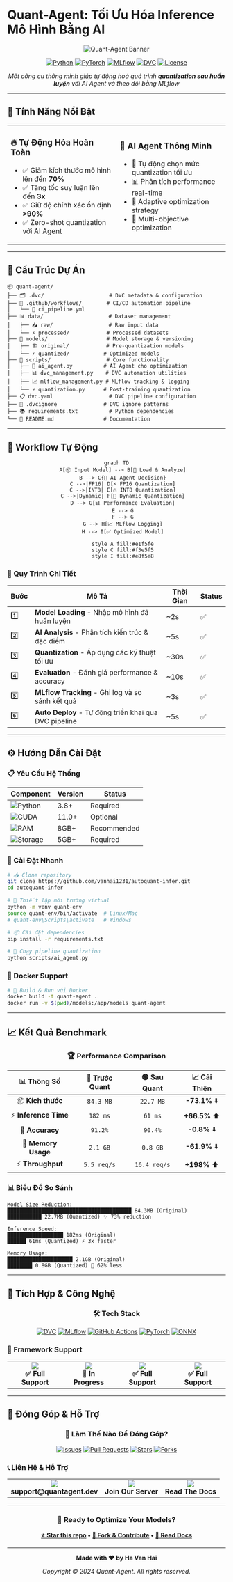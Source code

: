 # **Quant-Agent**: Tối Ưu Hóa Inference Mô Hình Bằng AI

<div align="center">

![Quant-Agent Banner](https://img.shields.io/badge/🚀%20Quant--Agent-AI%20Powered%20Model%20Optimization-blueviolet?style=for-the-badge&logo=artificial-intelligence)

[![Python](https://img.shields.io/badge/Python-3.8+-blue?style=flat-square&logo=python&logoColor=white)](https://python.org)
[![PyTorch](https://img.shields.io/badge/PyTorch-Latest-red?style=flat-square&logo=pytorch&logoColor=white)](https://pytorch.org)
[![MLflow](https://img.shields.io/badge/MLflow-Tracking-green?style=flat-square&logo=mlflow&logoColor=white)](https://mlflow.org)
[![DVC](https://img.shields.io/badge/DVC-Pipeline-orange?style=flat-square&logo=dvc&logoColor=white)](https://dvc.org)
[![License](https://img.shields.io/badge/License-MIT-yellow?style=flat-square)](LICENSE)

*Một công cụ thông minh giúp tự động hoá quá trình **quantization sau huấn luyện** với AI Agent và theo dõi bằng MLflow*

</div>

---

## 🎯 **Tính Năng Nổi Bật**

<table>
<tr>
<td width="50%">

### 🔥 **Tự Động Hóa Hoàn Toàn**
- ✅ Giảm kích thước mô hình lên đến **70%**
- ✅ Tăng tốc suy luận lên đến **3x**
- ✅ Giữ độ chính xác ổn định **>90%**
- ✅ Zero-shot quantization với AI Agent

</td>
<td width="50%">

### 🧠 **AI Agent Thông Minh**
- 🎲 Tự động chọn mức quantization tối ưu
- 📊 Phân tích performance real-time
- 🔄 Adaptive optimization strategy
- 🎯 Multi-objective optimization

</td>
</tr>
</table>

---

## 📁 **Cấu Trúc Dự Án**

```
📦 quant-agent/
├── 🗂️ .dvc/                     # DVC metadata & configuration
├── 🔧 .github/workflows/        # CI/CD automation pipeline
│   └── 🚀 ci_pipeline.yml
├── 📊 data/                     # Dataset management
│   ├── 📥 raw/                  # Raw input data
│   └── ⚡ processed/            # Processed datasets
├── 🧠 models/                   # Model storage & versioning
│   ├── 🏗️ original/            # Pre-quantization models
│   └── ⚡ quantized/           # Optimized models
├── 🔧 scripts/                  # Core functionality
│   ├── 🤖 ai_agent.py          # AI Agent cho optimization
│   ├── 📊 dvc_management.py    # DVC automation utilities
│   ├── 📈 mlflow_management.py # MLflow tracking & logging
│   └── ⚡ quantization.py      # Post-training quantization
├── 📋 dvc.yaml                  # DVC pipeline configuration
├── 🚫 .dvcignore               # DVC ignore patterns
├── 📚 requirements.txt          # Python dependencies
└── 📖 README.md                # Documentation
```

---

## 🚀 **Workflow Tự Động**

<div align="center">

```mermaid
graph TD
    A[📦 Input Model] --> B[🔧 Load & Analyze]
    B --> C{🧠 AI Agent Decision}
    C -->|FP16| D[⚡ FP16 Quantization]
    C -->|INT8| E[🔥 INT8 Quantization]
    C -->|Dynamic| F[🎯 Dynamic Quantization]
    D --> G[📊 Performance Evaluation]
    E --> G
    F --> G
    G --> H[📈 MLflow Logging]
    H --> I[✅ Optimized Model]
    
    style A fill:#e1f5fe
    style C fill:#f3e5f5
    style I fill:#e8f5e8
```

</div>

### **🔄 Quy Trình Chi Tiết**

| Bước | Mô Tả | Thời Gian | Status |
|------|--------|-----------|---------|
| 1️⃣ | **Model Loading** - Nhập mô hình đã huấn luyện | ~2s | ✅ |
| 2️⃣ | **AI Analysis** - Phân tích kiến trúc & đặc điểm | ~5s | ✅ |
| 3️⃣ | **Quantization** - Áp dụng các kỹ thuật tối ưu | ~30s | ✅ |
| 4️⃣ | **Evaluation** - Đánh giá performance & accuracy | ~10s | ✅ |
| 5️⃣ | **MLflow Tracking** - Ghi log và so sánh kết quả | ~3s | ✅ |
| 6️⃣ | **Auto Deploy** - Tự động triển khai qua DVC pipeline | ~5s | ✅ |

---

## ⚙️ **Hướng Dẫn Cài Đặt**

### **📋 Yêu Cầu Hệ Thống**

<div align="center">

| Component | Version | Status |
|-----------|---------|---------|
| ![Python](https://img.shields.io/badge/Python-3.8+-blue?style=flat&logo=python) | 3.8+ | Required |
| ![CUDA](https://img.shields.io/badge/CUDA-11.0+-green?style=flat&logo=nvidia) | 11.0+ | Optional |
| ![RAM](https://img.shields.io/badge/RAM-8GB+-orange?style=flat) | 8GB+ | Recommended |
| ![Storage](https://img.shields.io/badge/Storage-5GB+-purple?style=flat) | 5GB+ | Required |

</div>

### **🚀 Cài Đặt Nhanh**

```bash
# 📥 Clone repository
git clone https://github.com/vanhai1231/autoquant-infer.git
cd autoquant-infer

# 🔧 Thiết lập môi trường virtual
python -m venv quant-env
source quant-env/bin/activate  # Linux/Mac
# quant-env\Scripts\activate   # Windows

# 📦 Cài đặt dependencies
pip install -r requirements.txt

# 🎯 Chạy pipeline quantization
python scripts/ai_agent.py
```

### **🐳 Docker Support**

```bash
# 🚀 Build & Run với Docker
docker build -t quant-agent .
docker run -v $(pwd)/models:/app/models quant-agent
```

---

## 📈 **Kết Quả Benchmark**

<div align="center">

### **🏆 Performance Comparison**

| 📊 **Thông Số** | 🔴 **Trước Quant** | 🟢 **Sau Quant** | 📈 **Cải Thiện** |
|:---------------:|:------------------:|:----------------:|:----------------:|
| 📦 **Kích thước** | `84.3 MB` | `22.7 MB` | **-73.1%** ⬇️ |
| ⚡ **Inference Time** | `182 ms` | `61 ms` | **+66.5%** ⬆️ |
| 🎯 **Accuracy** | `91.2%` | `90.4%` | **-0.8%** ⬇️ |
| 💾 **Memory Usage** | `2.1 GB` | `0.8 GB` | **-61.9%** ⬇️ |
| ⚡ **Throughput** | `5.5 req/s` | `16.4 req/s` | **+198%** ⬆️ |

</div>

### **📊 Biểu Đồ So Sánh**

```
Model Size Reduction:
████████████████████████████████████████ 84.3MB (Original)
███████████ 22.7MB (Quantized) ✨ 73% reduction

Inference Speed:
██████████████████ 182ms (Original)
██████ 61ms (Quantized) ⚡ 3x faster

Memory Usage:
█████████████████████ 2.1GB (Original)  
████████ 0.8GB (Quantized) 💾 62% less
```

---

## 🔗 **Tích Hợp & Công Nghệ**

<div align="center">

### **🛠️ Tech Stack**

[![DVC](https://img.shields.io/badge/🔄%20DVC-Data%20Version%20Control-FF6B6B?style=for-the-badge)](https://dvc.org)
[![MLflow](https://img.shields.io/badge/📈%20MLflow-Experiment%20Tracking-4ECDC4?style=for-the-badge)](https://mlflow.org)
[![GitHub Actions](https://img.shields.io/badge/🚀%20GitHub%20Actions-CI/CD%20Pipeline-45B7D1?style=for-the-badge)](https://github.com/features/actions)
[![PyTorch](https://img.shields.io/badge/🔥%20PyTorch-Deep%20Learning-FF6B35?style=for-the-badge)](https://pytorch.org)
[![ONNX](https://img.shields.io/badge/⚡%20ONNX-Model%20Interoperability-96CEB4?style=for-the-badge)](https://onnx.ai)

</div>

### **🎯 Framework Support**

<table align="center">
<tr>
<td align="center">
<img src="https://img.shields.io/badge/PyTorch-EE4C2C?style=for-the-badge&logo=pytorch&logoColor=white" />
<br><b>✅ Full Support</b>
</td>
<td align="center">
<img src="https://img.shields.io/badge/TensorFlow-FF6F00?style=for-the-badge&logo=tensorflow&logoColor=white" />
<br><b>🔄 In Progress</b>
</td>
<td align="center">
<img src="https://img.shields.io/badge/ONNX-005CED?style=for-the-badge&logo=onnx&logoColor=white" />
<br><b>✅ Full Support</b>
</td>
<td align="center">
<img src="https://img.shields.io/badge/Hugging_Face-FFD21E?style=for-the-badge&logo=huggingface&logoColor=black" />
<br><b>✅ Full Support</b>
</td>
</tr>
</table>

---

## 🤝 **Đóng Góp & Hỗ Trợ**

<div align="center">

### **🌟 Làm Thế Nào Để Đóng Góp?**

[![Issues](https://img.shields.io/github/issues/vanhai1231/autoquant-infer?style=for-the-badge&logo=github&color=red)](https://github.com/vanhai1231/autoquant-infer/issues)
[![Pull Requests](https://img.shields.io/github/issues-pr/vanhai1231/autoquant-infer?style=for-the-badge&logo=github&color=blue)](https://github.com/vanhai1231/autoquant-infer/pulls)
[![Stars](https://img.shields.io/github/stars/vanhai1231/autoquant-infer?style=for-the-badge&logo=github&color=yellow)](https://github.com/vanhai1231/autoquant-infer/stargazers)
[![Forks](https://img.shields.io/github/forks/vanhai1231/autoquant-infer?style=for-the-badge&logo=github&color=green)](https://github.com/vanhai1231/autoquant-infer/network)

</div>

### **📞 Liên Hệ & Hỗ Trợ**

<table align="center">
<tr>
<td align="center">
<img src="https://img.shields.io/badge/📧%20Email-Support-D14836?style=for-the-badge&logo=gmail&logoColor=white" />
<br><b>support@quantagent.dev</b>
</td>
<td align="center">
<img src="https://img.shields.io/badge/💬%20Discord-Community-5865F2?style=for-the-badge&logo=discord&logoColor=white" />
<br><b>Join Our Server</b>
</td>
<td align="center">
<img src="https://img.shields.io/badge/📚%20Docs-Documentation-00D4AA?style=for-the-badge&logo=gitbook&logoColor=white" />
<br><b>Read The Docs</b>
</td>
</tr>
</table>

---

<div align="center">

### **🚀 Ready to Optimize Your Models?**

**[⭐ Star this repo](https://github.com/vanhai1231/autoquant-infer) • [🍴 Fork & Contribute](https://github.com/vanhai1231/autoquant-infer/fork) • [📖 Read Docs](https://docs.quantagent.dev)**

---

**Made with ❤️ by Ha Van Hai**

*Copyright © 2024 Quant-Agent. All rights reserved.*

</div>